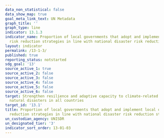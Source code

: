 ```yaml
---
data_non_statistical: false
data_show_map: true
goal_meta_link_text: UN Metadata
graph_title: ''
graph_type: line
indicator: 13.1.3
indicator_name: Proportion of local governments that adopt and implement local disaster
  risk reduction strategies in line with national disaster risk reduction strategies
layout: indicator
permalink: /13-1-3/
published: true
reporting_status: notstarted
sdg_goal: '13'
source_active_1: true
source_active_2: false
source_active_3: false
source_active_4: false
source_active_5: false
source_active_6: false
target: Strengthen resilience and adaptive capacity to climate-related hazards and
  natural disasters in all countries
target_id: '13.1'
title: Proportion of local governments that adopt and implement local disaster risk
  reduction strategies in line with national disaster risk reduction strategies
un_custodian_agency: UNISDR
un_designated_tier: '3'
indicator_sort_order: 13-01-03
---
```

